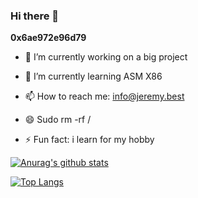 ### Hi there 👋
**0x6ae972e96d79**

- 🔭 I’m currently working on a big project 
- 🌱 I’m currently learning ASM X86


- 📫 How to reach me: info@jeremy.best
- 😄 Sudo rm -rf /
- ⚡ Fun fact: i learn for my hobby


[![Anurag's github stats](https://github-readme-stats.vercel.app/api?username=0xOnyx&count_private=true&show_icons=true&theme=dark&include_all_commits=true)](http://www.jeremy.best)

[![Top Langs](https://github-readme-stats.vercel.app/api/top-langs/?username=anuraghazra&layout=compact&theme=dark&langs_count=7&count_private=true)](http://www.jeremy.best)
